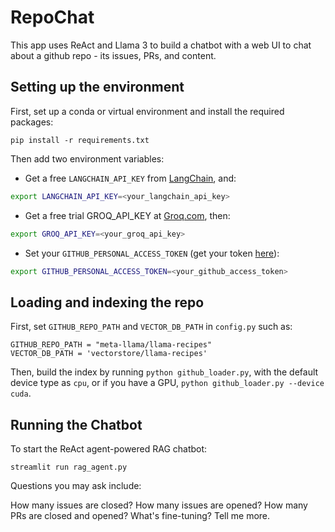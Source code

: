 # RepoChat
This app uses ReAct and Llama 3 to build a chatbot with a web UI to chat about a github repo - its issues, PRs, and content.

## Setting up the environment

First, set up a conda or virtual environment and install the required packages:
```
pip install -r requirements.txt
```

Then add two environment variables:
* Get a free `LANGCHAIN_API_KEY` from [LangChain](https://smith.langchain.com/), and:
```bash
export LANGCHAIN_API_KEY=<your_langchain_api_key>
```
* Get a free trial GROQ_API_KEY at [Groq.com](https://groq.com/), then:
```bash
export GROQ_API_KEY=<your_groq_api_key>
```

* Set your `GITHUB_PERSONAL_ACCESS_TOKEN` (get your token [here](https://github.com/settings/tokens)):
```bash
export GITHUB_PERSONAL_ACCESS_TOKEN=<your_github_access_token>
```

## Loading and indexing the repo

First, set `GITHUB_REPO_PATH` and `VECTOR_DB_PATH` in `config.py` such as:
```
GITHUB_REPO_PATH = "meta-llama/llama-recipes"
VECTOR_DB_PATH = 'vectorstore/llama-recipes'
```

Then, build the index by running `python github_loader.py`, with the default device type as `cpu`, or if you have a GPU, `python github_loader.py --device cuda`.

## Running the Chatbot

To start the ReAct agent-powered RAG chatbot:
```
streamlit run rag_agent.py
```

Questions you may ask include:

How many issues are closed?
How many issues are opened?
How many PRs are closed and opened?
What's fine-tuning?
Tell me more.

